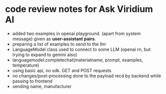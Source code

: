 # code review notes for Ask Viridium AI

- added two examples in openai playground. (apart from system message) given as **user-assistant pairs**. 
- preparing a list of examples to send to the llm
- LanguageModel class used to connect to some LLM (openai rn, but trying to expand to gemini also)
- languagemodel.completechat(materialname, prompt, examples, temperature)
- using basic api, no sdk. GET and POST requests
- no changes/post-processing done to the payload recd by backend while passing to frontend
- sending name, manufacturer